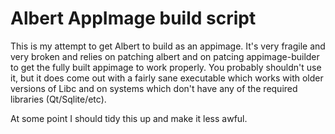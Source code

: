 # Albert AppImage build script

This is my attempt to get Albert to build as an appimage. It's very fragile and very broken and relies on patching albert and on patcing appimage-builder to get the fully built appimage to work properly. You probably shouldn't use it, but it does come out with a fairly sane executable which works with older versions of Libc and on systems which don't have any of the required libraries (Qt/Sqlite/etc).

At some point I should tidy this up and make it less awful.
